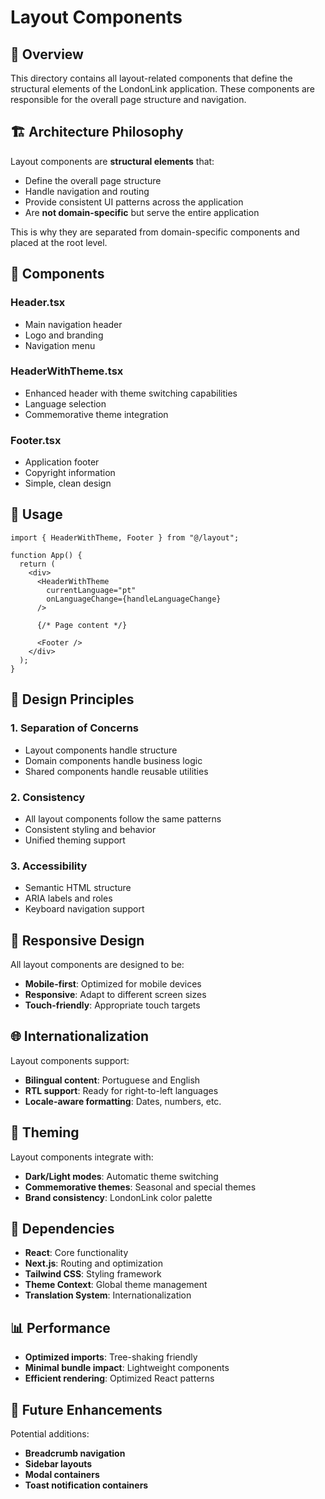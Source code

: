# Layout Components

## 📐 Overview

This directory contains all layout-related components that define the structural elements of the LondonLink application. These components are responsible for the overall page structure and navigation.

## 🏗️ Architecture Philosophy

Layout components are **structural elements** that:
- Define the overall page structure
- Handle navigation and routing
- Provide consistent UI patterns across the application
- Are **not domain-specific** but serve the entire application

This is why they are separated from domain-specific components and placed at the root level.

## 📁 Components

### Header.tsx
- Main navigation header
- Logo and branding
- Navigation menu

### HeaderWithTheme.tsx
- Enhanced header with theme switching capabilities
- Language selection
- Commemorative theme integration

### Footer.tsx
- Application footer
- Copyright information
- Simple, clean design

## 🔧 Usage

```tsx
import { HeaderWithTheme, Footer } from "@/layout";

function App() {
  return (
    <div>
      <HeaderWithTheme 
        currentLanguage="pt" 
        onLanguageChange={handleLanguageChange} 
      />
      
      {/* Page content */}
      
      <Footer />
    </div>
  );
}
```

## 🎯 Design Principles

### 1. **Separation of Concerns**
- Layout components handle structure
- Domain components handle business logic
- Shared components handle reusable utilities

### 2. **Consistency**
- All layout components follow the same patterns
- Consistent styling and behavior
- Unified theming support

### 3. **Accessibility**
- Semantic HTML structure
- ARIA labels and roles
- Keyboard navigation support

## 📱 Responsive Design

All layout components are designed to be:
- **Mobile-first**: Optimized for mobile devices
- **Responsive**: Adapt to different screen sizes
- **Touch-friendly**: Appropriate touch targets

## 🌐 Internationalization

Layout components support:
- **Bilingual content**: Portuguese and English
- **RTL support**: Ready for right-to-left languages
- **Locale-aware formatting**: Dates, numbers, etc.

## 🎨 Theming

Layout components integrate with:
- **Dark/Light modes**: Automatic theme switching
- **Commemorative themes**: Seasonal and special themes
- **Brand consistency**: LondonLink color palette

## 🔗 Dependencies

- **React**: Core functionality
- **Next.js**: Routing and optimization
- **Tailwind CSS**: Styling framework
- **Theme Context**: Global theme management
- **Translation System**: Internationalization

## 📊 Performance

- **Optimized imports**: Tree-shaking friendly
- **Minimal bundle impact**: Lightweight components
- **Efficient rendering**: Optimized React patterns

## 🚀 Future Enhancements

Potential additions:
- **Breadcrumb navigation**
- **Sidebar layouts**
- **Modal containers**
- **Toast notification containers**
